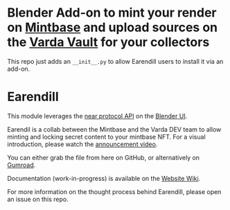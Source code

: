# Blender Add-on to mint your render on [Mintbase](https://mintbase.xyz) and upload sources on the [Varda Vault](https://vault.varda.vision) for your collectors

This repo just adds an `__init__.py` to allow Earendill users to install it via an add-on.

# Earendill
This module leverages the [near protocol API](https://github.com/near/near-api-py) on the [Blender UI](https://blender.org).

Earendil is a collab between the Mintbase and the Varda DEV team to allow minting and locking secret content to your mintbase NFT.
For a visual introduction, please watch the [announcement video](https://www.youtube.com/coming-soon).

You can either grab the file from here on GitHub, or alternatively on [Gumroad](https://jeeltcraft.gumroad.com/).

Documentation (work-in-progress) is available on the [Website Wiki](https://earendill.varda.vision/).

For more information on the thought process behind Earendill, please open an issue on this repo.
